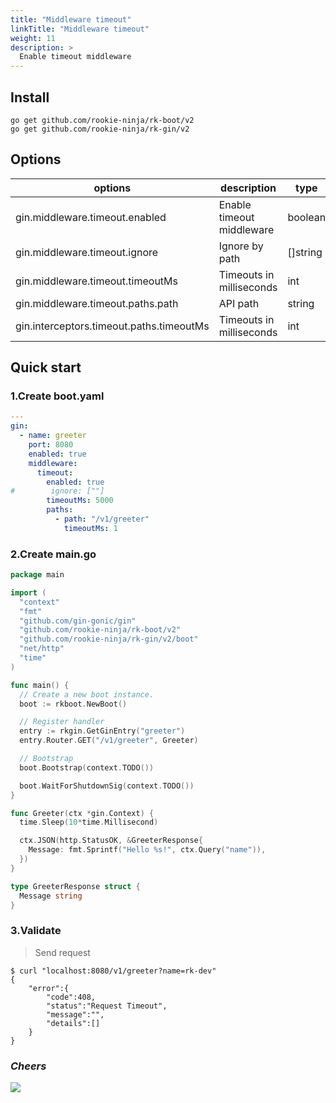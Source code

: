 ```yaml
---
title: "Middleware timeout"
linkTitle: "Middleware timeout"
weight: 11
description: >
  Enable timeout middleware
---
```


## Install
```shell script
go get github.com/rookie-ninja/rk-boot/v2
go get github.com/rookie-ninja/rk-gin/v2
```

## Options
| options                     | description               | type     | default |
|------------------------------------------|---------------------------|----------|-------|
| gin.middleware.timeout.enabled           | Enable timeout middleware | boolean  | false |
| gin.middleware.timeout.ignore  | Ignore by path            | []string | []    |
| gin.middleware.timeout.timeoutMs         | Timeouts in milliseconds  | int      | 5000  |
| gin.middleware.timeout.paths.path        | API path                  | string   | ""    |
| gin.interceptors.timeout.paths.timeoutMs | Timeouts in milliseconds            | int      | 5000  |

## Quick start
### 1.Create boot.yaml
```yaml
---
gin:
  - name: greeter
    port: 8080
    enabled: true
    middleware:
      timeout:
        enabled: true
#        ignore: [""]
        timeoutMs: 5000
        paths:
          - path: "/v1/greeter"
            timeoutMs: 1
```

### 2.Create main.go
```go
package main

import (
  "context"
  "fmt"
  "github.com/gin-gonic/gin"
  "github.com/rookie-ninja/rk-boot/v2"
  "github.com/rookie-ninja/rk-gin/v2/boot"
  "net/http"
  "time"
)

func main() {
  // Create a new boot instance.
  boot := rkboot.NewBoot()

  // Register handler
  entry := rkgin.GetGinEntry("greeter")
  entry.Router.GET("/v1/greeter", Greeter)

  // Bootstrap
  boot.Bootstrap(context.TODO())

  boot.WaitForShutdownSig(context.TODO())
}

func Greeter(ctx *gin.Context) {
  time.Sleep(10*time.Millisecond)

  ctx.JSON(http.StatusOK, &GreeterResponse{
    Message: fmt.Sprintf("Hello %s!", ctx.Query("name")),
  })
}

type GreeterResponse struct {
  Message string
}
```

### 3.Validate
> Send request

```shell script
$ curl "localhost:8080/v1/greeter?name=rk-dev"
{
    "error":{
        "code":408,
        "status":"Request Timeout",
        "message":"",
        "details":[]
    }
}
```

### _**Cheers**_
![](/rk-boot/user-guide/cheers.png)